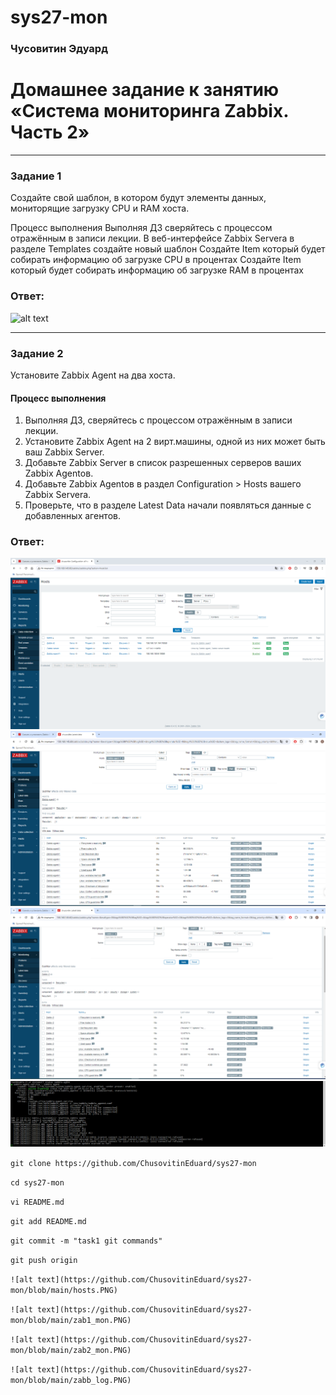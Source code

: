 # sys27-mon
 ### Чусовитин Эдуард
# Домашнее задание к занятию «Система мониторинга Zabbix. Часть 2»
---

### Задание 1
Создайте свой шаблон, в котором будут элементы данных, мониторящие загрузку CPU и RAM хоста.

Процесс выполнения
Выполняя ДЗ сверяйтесь с процессом отражённым в записи лекции.
В веб-интерфейсе Zabbix Servera в разделе Templates создайте новый шаблон
Создайте Item который будет собирать информацию об загрузке CPU в процентах
Создайте Item который будет собирать информацию об загрузке RAM в процентах
### Ответ:
![alt text](https://github.com/ChusovitinEduard/sys27_mon2/blob/main/1.PNG)


---

### Задание 2 

Установите Zabbix Agent на два хоста.

#### Процесс выполнения
1. Выполняя ДЗ, сверяйтесь с процессом отражённым в записи лекции.
2. Установите Zabbix Agent на 2 вирт.машины, одной из них может быть ваш Zabbix Server.
3. Добавьте Zabbix Server в список разрешенных серверов ваших Zabbix Agentов.
4. Добавьте Zabbix Agentов в раздел Configuration > Hosts вашего Zabbix Servera.
5. Проверьте, что в разделе Latest Data начали появляться данные с добавленных агентов.
 
### Ответ:
![alt text](https://github.com/ChusovitinEduard/sys27-mon/blob/main/hosts.PNG)
![alt text](https://github.com/ChusovitinEduard/sys27-mon/blob/main/zab1_mon.PNG)
![alt text](https://github.com/ChusovitinEduard/sys27-mon/blob/main/zab2_mon.PNG)
![alt text](https://github.com/ChusovitinEduard/sys27-mon/blob/main/zabb_log.PNG)

```git clone https://github.com/ChusovitinEduard/sys27-mon```

```cd sys27-mon```

```vi README.md```

```git add README.md```

```git commit -m "task1 git commands"```

```git push origin```

```![alt text](https://github.com/ChusovitinEduard/sys27-mon/blob/main/hosts.PNG)```

```![alt text](https://github.com/ChusovitinEduard/sys27-mon/blob/main/zab1_mon.PNG)```

```![alt text](https://github.com/ChusovitinEduard/sys27-mon/blob/main/zab2_mon.PNG)```

```![alt text](https://github.com/ChusovitinEduard/sys27-mon/blob/main/zabb_log.PNG)```


